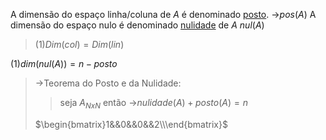 
A dimensão do espaço linha/coluna de $A$ é denominado <u>posto</u>.
->$pos(A)$
A dimensão do espaço nulo é denominado <u>nulidade</u> de $A$
$nul(A)$

>(1)$Dim(col)=Dim(lin)$

(1)$dim(nul(A))=n-posto$

>->Teorema do Posto e da Nulidade:
>>seja $A_{NxN}$ então
>>->$nulidade(A)+posto(A)=n$
>
>$\begin{bmatrix}1&&0&&0&&2\\\end{bmatrix}$

